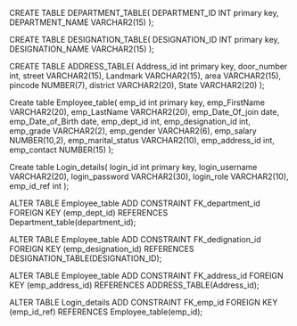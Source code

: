 CREATE TABLE DEPARTMENT_TABLE(
DEPARTMENT_ID INT primary key, 
DEPARTMENT_NAME VARCHAR2(15)
);

CREATE TABLE DESIGNATION_TABLE(
DESIGNATION_ID INT primary key,
DESIGNATION_NAME VARCHAR2(15)
);


CREATE TABLE ADDRESS_TABLE(
Address_id int primary key,
door_number int,
street VARCHAR2(15),
Landmark VARCHAR2(15),
area VARCHAR2(15),
pincode NUMBER(7),
district VARCHAR2(20),
State VARCHAR2(20)
);


Create table Employee_table(
emp_id int primary key,
emp_FirstName VARCHAR2(20),
emp_LastName VARCHAR2(20),
emp_Date_Of_join date,
emp_Date_of_Birth date,
emp_dept_id int,
emp_designation_id int,
emp_grade VARCHAR2(2),
emp_gender VARCHAR2(6),
emp_salary NUMBER(10,2),
emp_marital_status VARCHAR2(10),
emp_address_id int,
emp_contact NUMBER(15)
);


Create table Login_details(
login_id int primary key,
login_username VARCHAR2(20),
login_password VARCHAR2(30),
login_role VARCHAR2(10),
emp_id_ref int
);


ALTER TABLE Employee_table
ADD CONSTRAINT FK_department_id
FOREIGN KEY (emp_dept_id) REFERENCES Department_table(department_id);


ALTER TABLE Employee_table
ADD CONSTRAINT FK_dedignation_id
FOREIGN KEY (emp_designation_id) REFERENCES DESIGNATION_TABLE(DESIGNATION_ID);



ALTER TABLE Employee_table
ADD CONSTRAINT FK_address_id
FOREIGN KEY (emp_address_id) REFERENCES ADDRESS_TABLE(Address_id);



ALTER TABLE Login_details
ADD CONSTRAINT FK_emp_id
FOREIGN KEY (emp_id_ref) REFERENCES Employee_table(emp_id);




